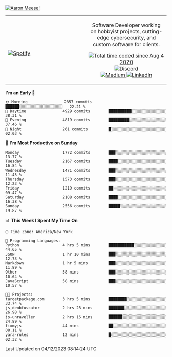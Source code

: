 [![Aaron Meese!](https://user-images.githubusercontent.com/17814535/88975338-a2aabf00-d27f-11ea-963f-8a19608716b4.png)](https://github.com/ajmeese7/readme-ascii "README ASCII")

<!-- Modified from project here: https://github.com/novatorem/novatorem -->
<table width="100%">
  <tr>
  <td width="50%">

&nbsp; <br> [![Spotify](https://ajmeese7.vercel.app/api/spotify)](https://open.spotify.com/user/ajmeese)

  </td>
  <td width="50%">
    <p align="center">
    Software Developer working on hobbyist projects, cutting-edge cybersecurity, and custom software for clients.
    </p>
    <p align="center">
      <a href="https://wakatime.com/@f726891d-3b02-46cd-9b60-e8c59f9e2b14">
        <img src="https://wakatime.com/badge/user/f726891d-3b02-46cd-9b60-e8c59f9e2b14.svg" alt="Total time coded since Aug 4 2020" title="WakaTime" />
      </a>
      <a href="http://link.aaronmeese.com/discord">
        <img src="https://img.shields.io/badge/discord-ajmeese7%234835-369?style=flat-square&logo=discord&logoColor=white&color=purple" alt="Discord" title="Discord">
      </a>
      <br />
      <a href="https://link.aaronmeese.com/medium">
        <img src="https://img.shields.io/badge/medium-ajmeese7-1DB954?style=flat-square&logo=medium&logoColor=white" alt="Medium" title="Medium">
      </a>
      <a href="https://link.aaronmeese.com/linkedin">
        <img src="https://img.shields.io/badge/linkedIn-aaronmeese-1DB954?style=flat-square&logo=linkedin&logoColor=white&color=blue" alt="LinkedIn" title="LinkedIn">
      </a>
    </p>
  </td>

</table>

[//]: <> (The `&nbsp;` is to have Aphelion take up more space)

<!--START_SECTION:waka-->
**I'm an Early 🐤** 

```text
🌞 Morning                2857 commits        ██████░░░░░░░░░░░░░░░░░░░   22.21 % 
🌆 Daytime                4929 commits        ██████████░░░░░░░░░░░░░░░   38.31 % 
🌃 Evening                4819 commits        █████████░░░░░░░░░░░░░░░░   37.46 % 
🌙 Night                  261 commits         █░░░░░░░░░░░░░░░░░░░░░░░░   02.03 % 
```
📅 **I'm Most Productive on Sunday** 

```text
Monday                   1772 commits        ███░░░░░░░░░░░░░░░░░░░░░░   13.77 % 
Tuesday                  2167 commits        ████░░░░░░░░░░░░░░░░░░░░░   16.84 % 
Wednesday                1471 commits        ███░░░░░░░░░░░░░░░░░░░░░░   11.43 % 
Thursday                 1573 commits        ███░░░░░░░░░░░░░░░░░░░░░░   12.23 % 
Friday                   1219 commits        ██░░░░░░░░░░░░░░░░░░░░░░░   09.47 % 
Saturday                 2108 commits        ████░░░░░░░░░░░░░░░░░░░░░   16.38 % 
Sunday                   2556 commits        █████░░░░░░░░░░░░░░░░░░░░   19.87 % 
```


📊 **This Week I Spent My Time On** 

```text
🕑︎ Time Zone: America/New_York

💬 Programming Languages: 
Python                   4 hrs 5 mins        ███████████░░░░░░░░░░░░░░   44.65 % 
JSON                     1 hr 10 mins        ███░░░░░░░░░░░░░░░░░░░░░░   12.73 % 
Markdown                 1 hr 5 mins         ███░░░░░░░░░░░░░░░░░░░░░░   11.89 % 
Other                    58 mins             ███░░░░░░░░░░░░░░░░░░░░░░   10.64 % 
JavaScript               58 mins             ███░░░░░░░░░░░░░░░░░░░░░░   10.57 % 

🐱‍💻 Projects: 
targetpackage.com        3 hrs 5 mins        ████████░░░░░░░░░░░░░░░░░   33.74 % 
js_deobfuscator          2 hrs 28 mins       ███████░░░░░░░░░░░░░░░░░░   26.98 % 
js-unraveller            2 hrs 16 mins       ██████░░░░░░░░░░░░░░░░░░░   24.89 % 
fixmyjs                  44 mins             ██░░░░░░░░░░░░░░░░░░░░░░░   08.11 % 
yara-rules               12 mins             █░░░░░░░░░░░░░░░░░░░░░░░░   02.32 % 
```


 Last Updated on 04/12/2023 08:14:24 UTC
<!--END_SECTION:waka-->
